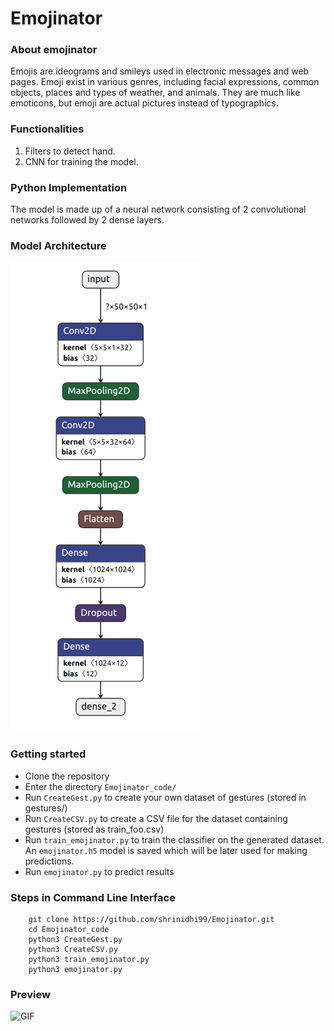 # Emojinator

### About emojinator
Emojis are ideograms and smileys used in electronic messages and web pages. Emoji exist in various genres, including facial expressions, common objects, places and types of weather, and animals. They are much like emoticons, but emoji are actual pictures instead of typographics.

### Functionalities
1. Filters to detect hand.
2. CNN for training the model.

### Python Implementation
The model is made up of a neural network consisting of 2 convolutional networks followed by 2 dense layers.

### Model Architecture

![Neural Network](Assets/model-architecture.png "Neural Network")

### Getting started
* Clone the repository
* Enter the directory ```Emojinator_code/```
* Run ```CreateGest.py``` to create your own dataset of gestures (stored in gestures/)
* Run ```CreateCSV.py``` to create a CSV file for the dataset containing gestures (stored as train_foo.csv)
* Run ```train_emojinator.py``` to train the classifier on the generated dataset. An ```emojinator.h5``` model is saved which will be later used for making predictions.
* Run ```emojinator.py``` to predict results

### Steps in Command Line Interface
```shell
    git clone https://github.com/shrinidhi99/Emojinator.git
    cd Emojinator_code
    python3 CreateGest.py
    python3 CreateCSV.py
    python3 train_emojinator.py
    python3 emojinator.py
```

### Preview

![GIF](Assets/video.gif "Predictions")